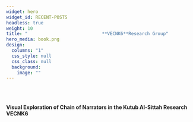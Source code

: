 ```yaml
---
widget: hero
widget_id: RECENT-POSTS
headless: true
weight: 10
title: "                            **VECNK6**Research Group"
hero_media: book.png
design:
  columns: "1"
  css_style: null
  css_class: null
  background:
    image: ""
---
```

<br>

<br>

<!--StartFragment-->

**Visual Exploration of Chain of Narrators in the Kutub Al-Sittah Research VECNK6**

<!--EndFragment-->
